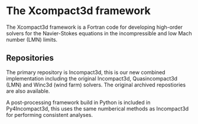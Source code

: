 # The Xcompact3d framework

The Xcompact3d framework is a Fortran code for developing high-order solvers
for the Navier-Stokes equations in the incompressible and low Mach number (LMN)
limits.

## Repositories

The primary repository is Incompact3d, this is our new combined implementation
including the original Incompact3d, Quasincompact3d (LMN) and Winc3d (wind farm) solvers.
The original archived repostiories are also available.

A post-processing framework build in Python is included in Py4Incompact3d, this
uses the same numberical methods as Incompact3d for performing consistent analyses.
